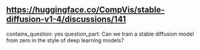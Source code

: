 ## https://huggingface.co/CompVis/stable-diffusion-v1-4/discussions/141

contains_question: yes
question_part: Can we train a stable diffusion model from zero in the style of deep learning models?